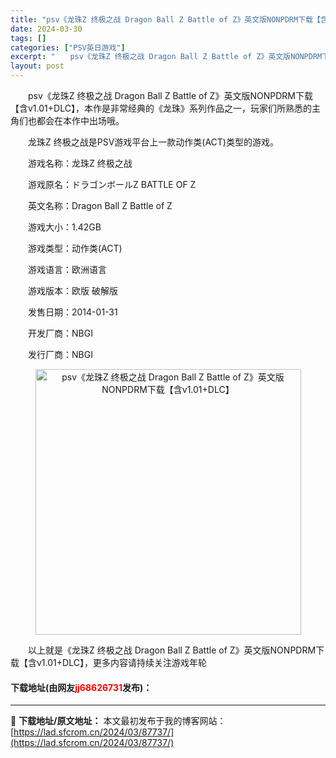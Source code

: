 ```yaml
---
title: "psv《龙珠Z 终极之战 Dragon Ball Z Battle of Z》英文版NONPDRM下载【含v1.01+DLC】"
date: 2024-03-30
tags: []
categories: ["PSV英日游戏"]
excerpt: "　　psv《龙珠Z 终极之战 Dragon Ball Z Battle of Z》英文版NONPDRM下载【含v1.01+DLC】，本作是非常经典的《龙珠》系列作品之一，玩家们所熟悉的主角们也都会在本作中出场哦。 　　龙珠Z 终极之战是PSV游戏平台上一款动作类(ACT)类型的游戏。 　　游戏名称：&hellip;"
layout: post
---
```


 <p>　　psv《龙珠Z 终极之战 Dragon Ball Z Battle of Z》英文版NONPDRM下载【含v1.01+DLC】，本作是非常经典的《龙珠》系列作品之一，玩家们所熟悉的主角们也都会在本作中出场哦。</p> <p>　　龙珠Z 终极之战是PSV游戏平台上一款动作类(ACT)类型的游戏。</p> <p>　　游戏名称：龙珠Z 终极之战</p> <p>　　游戏原名：ドラゴンボールZ BATTLE OF Z</p> <p>　　英文名称：Dragon Ball Z Battle of Z</p> <p>　　游戏大小：1.42GB</p> <p>　　游戏类型：动作类(ACT)</p> <p>　　游戏语言：欧洲语言</p> <p>　　游戏版本：欧版 破解版</p> <p>　　发售日期：2014-01-31</p> <p>　　开发厂商：NBGI</p> <p>　　发行厂商：NBGI</p> <p align="center"><img align="" border="0" src="https://lad.sfcrom.cn/wp-content/uploads/2024/03/20240330_66078148cfe53.jpg" width="425" alt="psv《龙珠Z 终极之战 Dragon Ball Z Battle of Z》英文版NONPDRM下载【含v1.01+DLC】" /></p> <p>　　以上就是《龙珠Z 终极之战 Dragon Ball Z Battle of Z》英文版NONPDRM下载【含v1.01+DLC】，更多内容请持续关注游戏年轮</p> <p><h4>下载地址(由网友<font color="red">jj68626731</font>发布)：</h4></p> 

---
📖 **下载地址/原文地址：** 本文最初发布于我的博客网站：[https://lad.sfcrom.cn/2024/03/87737/](https://lad.sfcrom.cn/2024/03/87737/)
